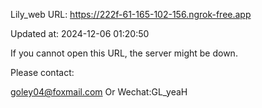 Lily_web URL: https://222f-61-165-102-156.ngrok-free.app

Updated at: 2024-12-06 01:20:50

If you cannot open this URL, the server might be down.

Please contact: 

goley04@foxmail.com Or Wechat:GL_yeaH